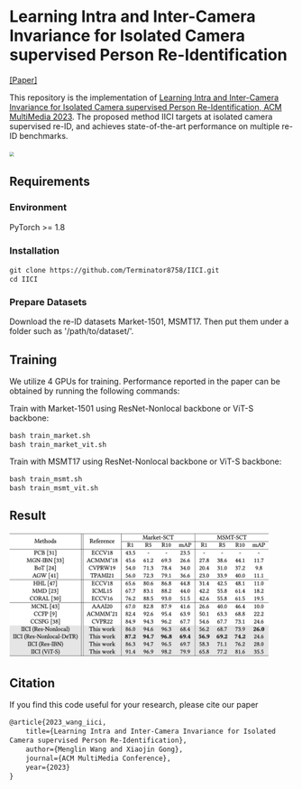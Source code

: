 # Learning Intra and Inter-Camera Invariance for Isolated Camera supervised Person Re-Identification

[[Paper]](https://arxiv.org/abs/2311.01155) 

This repository is the implementation of [Learning Intra and Inter-Camera Invariance for Isolated Camera supervised Person Re-Identification, ACM MultiMedia 2023](https://arxiv.org/abs/2311.01155). The proposed method IICI targets at isolated camera supervised re-ID, and achieves state-of-the-art performance on multiple re-ID benchmarks.

<img src="figs/framework.png" style="zoom:50%;" />

## Requirements

### Environment
PyTorch >= 1.8

### Installation

```shell
git clone https://github.com/Terminator8758/IICI.git
cd IICI
```

### Prepare Datasets
Download the re-ID datasets Market-1501, MSMT17. Then put them under a folder such as '/path/to/dataset/'.


## Training

We utilize 4 GPUs for training. Performance reported in the paper can be obtained by running the following commands:

Train with Market-1501 using ResNet-Nonlocal backbone or ViT-S backbone:
```shell
bash train_market.sh 
bash train_market_vit.sh 
```

Train with MSMT17 using ResNet-Nonlocal backbone or ViT-S backbone:
```shell
bash train_msmt.sh 
bash train_msmt_vit.sh 
```

## Result
<img src="figs/result.png" style="zoom:45%;" />

## Citation
If you find this code useful for your research, please cite our paper
```
@article{2023_wang_iici,
    title={Learning Intra and Inter-Camera Invariance for Isolated Camera supervised Person Re-Identification},
    author={Menglin Wang and Xiaojin Gong},
    journal={ACM MultiMedia Conference},
    year={2023}
}
```
